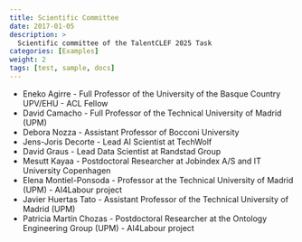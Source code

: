 ```yaml
---
title: Scientific Committee
date: 2017-01-05
description: >
  Scientific committee of the TalentCLEF 2025 Task
categories: [Examples]
weight: 2
tags: [test, sample, docs]
---
```



- Eneko Agirre - Full Professor of the University of the Basque Country UPV/EHU - ACL Fellow
- David Camacho - Full Professor of the Technical University of Madrid (UPM)
- Debora Nozza - Assistant Professor of Bocconi University 
- Jens-Joris Decorte - Lead AI Scientist at TechWolf
- David Graus - Lead Data Scientist at Randstad Group
- Mesutt Kayaa - Postdoctoral Researcher at Jobindex A/S and IT University Copenhagen
- Elena Montiel-Ponsoda - Professor at the Technical University of Madrid (UPM) - AI4Labour project
- Javier Huertas Tato - Assistant Professor of the Technical University of Madrid (UPM)
- Patricia Martín Chozas - Postdoctoral Researcher  at the Ontology Engineering Group (UPM)  - AI4Labour project

